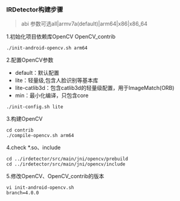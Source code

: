 ### IRDetector构建步骤

> abi 参数可选all|armv7a(default)|arm64|x86|x86_64

1.初始化项目依赖库OpenCV OpenCV_contrib
```
./init-android-opencv.sh arm64
```

2.配置OpenCV参数 

- default：默认配置
- lite：轻量级,包含人脸识别等基本库
- lite-catlib3d：包含catlib3d的轻量级配置，用于ImageMatch(ORB)
- min：最小化编译，只包含core

```
./init-config.sh lite
```

3.构建OpenCV
```
cd contrib
./compile-opencv.sh arm64
```

4.check *.so、include
```
cd ../irdetector/src/main/jni/opencv/prebuild
cd ../irdetector/src/main/jni/opencv/include
```

5.修改OpenCV、OpenCV_contrib的版本
```
vi init-android-opencv.sh
branch=4.0.0
```
